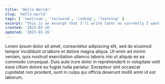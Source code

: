 ```yaml
---
title: 'Hello World!'
slug: 'hello-world'
tags: [ 'nuxt/vue', 'tailwind', 'coding', 'learning' ]
excerpt: "this is an excerpt that I'll write later as currently I want to do more fun stuff"
created: '2023-03-16'
updated: '2023-03-16'
---
```


<p>Lorem ipsum dolor sit amet, consectetur adipiscing elit, sed do eiusmod tempor incididunt ut labore et dolore magna aliqua. Ut enim ad minim veniam, quis nostrud exercitation ullamco laboris nisi ut aliquip ex ea commodo consequat. Duis aute irure dolor in reprehenderit in voluptate velit esse cillum dolore eu fugiat nulla pariatur. Excepteur sint occaecat cupidatat non proident, sunt in culpa qui officia deserunt mollit anim id est laborum.</p>
